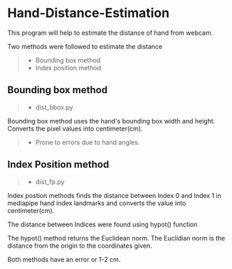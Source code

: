 # Hand-Distance-Estimation

This program will help to estimate the distance of hand from webcam.

Two methods were followed to estimate the distance
>- Bounding box method
>- Index position method

## Bounding box method

>- dist_bbox.py

Bounding box method uses the hand's bounding box width and height. Converts the pixel values into centimeter(cm).

>- Prone to errors due to hand angles.

## Index Position method

>- dist_fp.py


Index postion methods finds the distance between Index 0 and Index 1 in mediapipe hand index landmarks and converts the value into centimeter(cm).

The distance between Indices were found using hypot() function

The hypot() method returns the Euclidean norm. The Euclidian norm is the distance from the origin to the coordinates given.


Both methods have an error or 1-2 cm.

